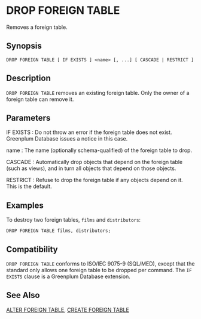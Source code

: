 # DROP FOREIGN TABLE

Removes a foreign table.

## Synopsis

``` {#sql_command_synopsis}
DROP FOREIGN TABLE [ IF EXISTS ] <name> [, ...] [ CASCADE | RESTRICT ]
```

## Description

`DROP FOREIGN TABLE` removes an existing foreign table. Only the owner of a foreign table can remove it.

## Parameters

IF EXISTS
:   Do not throw an error if the foreign table does not exist. Greenplum Database issues a notice in this case.

name
:   The name (optionally schema-qualified) of the foreign table to drop.

CASCADE
:   Automatically drop objects that depend on the foreign table (such as views), and in turn all objects that depend on those objects.

RESTRICT
:   Refuse to drop the foreign table if any objects depend on it. This is the default.

## Examples

To destroy two foreign tables, `films` and `distributors`:

```
DROP FOREIGN TABLE films, distributors;
```

## Compatibility

`DROP FOREIGN TABLE` conforms to ISO/IEC 9075-9 (SQL/MED), except that the standard only allows one foreign table to be dropped per command. The `IF EXISTS` clause is a Greenplum Database extension.

## See Also

[ALTER FOREIGN TABLE](/docs/sql-statements/sql-statement-alter-foreign-table.md), [CREATE FOREIGN TABLE](/docs/sql-statements/sql-statement-create-foreign-table.md)



